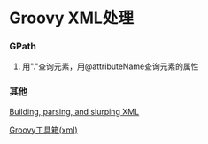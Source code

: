 # Groovy XML处理


### GPath

1. 用"."查询元素，用@attributeName查询元素的属性

### 其他 

[Building, parsing, and slurping XML](http://www.ibm.com/developerworks/library/j-pg05199/index.html)

[Groovy工具箱(xml)](http://www.jianshu.com/p/6e95030fa55d)